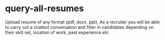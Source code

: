 # query-all-resumes
Upload resume of any format (pdf, docx, ppt). As a recruiter you will be able to carry out a chatbot conversation and filter in candidates depending on their skill set, location of work, past experience etc

